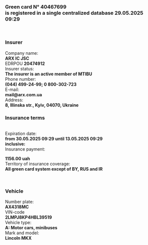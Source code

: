 
<html>

<body>

<p>

<h3> <strong> Green card N° 40467699
 <br> 
 is registered in a single centralized database 29.05.2025 09:29
</strong>
 </h3><br>
 <h3> <strong> Insurer <br></strong>
 </h3>
<p>  
Company name: <br>
<strong>ARX IC JSC
</strong>
<br>
EDRPOU
<strong> 20474912  </strong>
<br>
Insurer status:<br>
<strong>The insurer is an active member of
MTIBU </strong> <br>
Phone number:
<br> 
 <strong>(044) 499-24-99; 0 800-302-723
</strong><br>
E-mail:
 <br>
<strong>mail@arx.com.ua
</strong> <br>
Address:
 <br>
<strong>8, Illinska str., Kyiv, 04070, Ukraine
</strong> <br>

<h3> <strong>  Insurance terms</strong></h3><br>
Expiration date: <br>
<strong>from 30.05.2025 09:29 until 13.05.2025 09:29</strong>
 <br>
<strong>inclusive:
</strong> <br>
Insurance payment:<br>

<strong>1156.00 uah <br></strong>
Territory of insurance coverage:
 <br>
<strong>All green card system except of BY, RUS and IR

 </strong><br>
 
 <h3> <strong>  Vehicle 
<br></strong>
 </h3>
 
Number plate:
 <br>
<strong>AX4318MC
</strong> <br>
VIN-code <br>
<strong>2LMPJ8KP4HBL39519</strong>
 <br>
Vehicle type:
 <br>
<strong>A: Motor cars, minibuses
</strong> <br>
Mark and model:
 <br>
 <strong>Lincoln MKX
</strong> <br>

</p>

